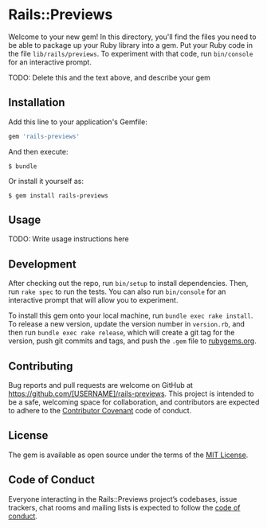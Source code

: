 # Rails::Previews

Welcome to your new gem! In this directory, you'll find the files you need to be able to package up your Ruby library into a gem. Put your Ruby code in the file `lib/rails/previews`. To experiment with that code, run `bin/console` for an interactive prompt.

TODO: Delete this and the text above, and describe your gem

## Installation

Add this line to your application's Gemfile:

```ruby
gem 'rails-previews'
```

And then execute:

    $ bundle

Or install it yourself as:

    $ gem install rails-previews

## Usage

TODO: Write usage instructions here

## Development

After checking out the repo, run `bin/setup` to install dependencies. Then, run `rake spec` to run the tests. You can also run `bin/console` for an interactive prompt that will allow you to experiment.

To install this gem onto your local machine, run `bundle exec rake install`. To release a new version, update the version number in `version.rb`, and then run `bundle exec rake release`, which will create a git tag for the version, push git commits and tags, and push the `.gem` file to [rubygems.org](https://rubygems.org).

## Contributing

Bug reports and pull requests are welcome on GitHub at https://github.com/[USERNAME]/rails-previews. This project is intended to be a safe, welcoming space for collaboration, and contributors are expected to adhere to the [Contributor Covenant](http://contributor-covenant.org) code of conduct.

## License

The gem is available as open source under the terms of the [MIT License](https://opensource.org/licenses/MIT).

## Code of Conduct

Everyone interacting in the Rails::Previews project’s codebases, issue trackers, chat rooms and mailing lists is expected to follow the [code of conduct](https://github.com/[USERNAME]/rails-previews/blob/master/CODE_OF_CONDUCT.md).
